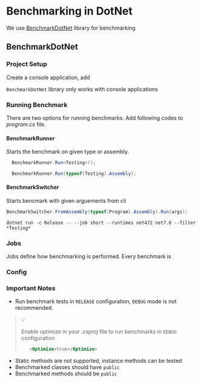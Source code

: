 # Benchmarking in DotNet

We use [BenchmarkDotNet](https://benchmarkdotnet.org/) library for benchmarking

## BenchmarkDotNet

### Project Setup

Create a console application, add 

`BenchmarkDotNet` library only works with console applications
### Running Benchmark

There are two options for running benchmarks. Add following codes to
_program.cs_ file.

#### BenchmarkRunner

Starts the benchmark on given type or assembly.

```csharp
  BenchmarkRunner.Run<Testing>();
```

```csharp
  BenchmarkRunner.Run(typeof(Testing).Assembly);
```

#### BenchmarkSwitcher

Starts bencmark with given arguements from cli

```csharp
BenchmarkSwitcher.FromAssembly(typeof(Program).Assembly).Run(args);
 ```

```
dotnet run -c Release -- --job short --runtimes net472 net7.0 --filter *Testing*
```
### Jobs

Jobs define how benchmarking is performed. Every benchmark is 

### Config

### Important Notes

- Run benchmark tests in `RELEASE` configuration, `DEBUG` mode is not 
  recommended.
> :bulb:
>
> Enable optimize in your _.csproj_ file to run benchmarks in `DEBUG`
> configuration
> ```xml
>    <Optimize>true</Optimize>
> ```
  
- Static methods are not supported, instance methods can be tested
- Benchmarked classes should have `public`
- Benchmarked methods should be `public`



